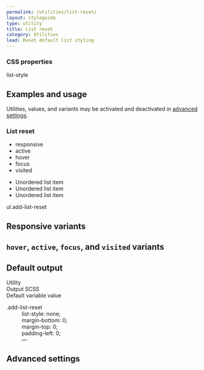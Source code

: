 ```yaml
---
permalink: /utilities/list-reset/
layout: styleguide
type: utility
title: List reset 
category: Utilities
lead: Reset default list styling
---
```


<div class="font-sans-4 weight-300">

  <h3 class="grid-col font-sans-micro text-normal text-medium text-uppercase text-ls-1 margin-y-0 margin-left-2px">CSS properties</h3>
  <div class="margin-top-1">
    <span class="token display-inline-block text-no-uppercase text-ls-auto padding-05 margin-top-05">list-style</span>
  </div>

  <section class="utilities-section">
    <div class="grid-row flex-align-center margin-bottom-2">
      <h2 class="grid-col-auto utilities-section-title">Examples and usage</h2>
      <p class="grid-col-fill utilities-section-helper">Utilities, values, and variants may be activated and deactivated in <a href="#0" class="text-ink text-no-wrap">advanced settings</a>.</p>
    </div>
    <section class="utility">
      <section class="utility-title-bar">
        <div class="grid-row">
          <h3 class="grid-col-auto utility-title">List reset</h3>
          <ul class="grid-col-auto utility-scope">
            <li class="utility-scope-button-disabled">responsive</li>
            <li class="utility-scope-button-disabled">active</li>
            <li class="utility-scope-button-disabled">hover</li>
            <li class="utility-scope-button-disabled">focus</li>
            <li class="utility-scope-button-disabled">visited</li>
          </ul>
        </div>
      </section>
      <ul class="add-list-reset">
        <li>Unordered list item</li>
        <li>Unordered list item</li>
        <li>Unordered list item</li>
      </ul>
      <p class="margin-top-1">
        <span class="text-base-dark">ul</span><span class="text-red">.add-list-reset</span>
      </p>
    </section>
  </section>

  <section class="utilities-section">
    <h2 class="utilities-section-title">Responsive variants</h2>
  </section>

  <section class="utilities-section">
    <h2 class="utilities-section-title"><code>hover</code>, <code>active</code>, <code>focus</code>, and <code>visited</code> variants</h2>
  </section>

  <section class="utilities-section">
    <h2 class="utilities-section-title">Default output</h2>
    <div class="grid-row font-sans-1 text-bold border-bottom-1px padding-bottom-05 margin-top-2 border-gray-20">
      <div class="grid-col-4">Utility</div>
      <div class="grid-col-6">Output SCSS</div>
      <div class="grid-col-2">Default variable value</div>
    </div>
    <dl class="output-list">
      <dt class="output-utility">.add-list-reset</dt>
      <dd class="output-css">
        list-style: none;<br>
        margin-bottom: 0;<br>
        margin-top: 0;<br>
        padding-left: 0;
      </dd>
      <dd class="output-variable">—</dd>
    </dl>
  </section>
  
  <section class="utilities-section">
    <h2 class="utilities-section-title">Advanced settings</h2>
  </section>
</div>
